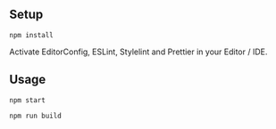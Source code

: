 ## Setup

```
npm install
```

Activate EditorConfig, ESLint, Stylelint and Prettier in your Editor / IDE.

## Usage

```
npm start
```

```
npm run build
```